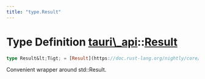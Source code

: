 ```yaml
---
title: "type.Result"
---
```


Type Definition [tauri\\\_api](/api/rust/tauri\_api/index.html)::[Result](/api/rust/tauri\_api/)
================================================================================================

```rust
type Result&lt;T&gt; = [Result](https://doc.rust-lang.org/nightly/core/result/enum.Result.html "enum core::result::Result")&lt;T, [Error](/api/rust/tauri\_api/../tauri\_api/struct.Error.html "struct tauri\_api::Error")\&gt;;
```

Convenient wrapper around <span>std::Result</span>.
      